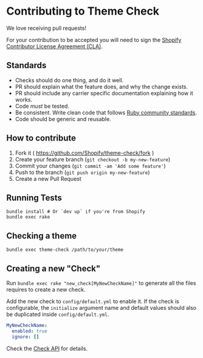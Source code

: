 # Contributing to Theme Check

We love receiving pull requests!

For your contribution to be accepted you will need to sign the [Shopify Contributor License Agreement (CLA)](https://cla.shopify.com/).

## Standards

* Checks should do one thing, and do it well.
* PR should explain what the feature does, and why the change exists.
* PR should include any carrier specific documentation explaining how it works.
* Code _must_ be tested.
* Be consistent. Write clean code that follows [Ruby community standards](https://github.com/bbatsov/ruby-style-guide).
* Code should be generic and reusable.

## How to contribute

1. Fork it ( https://github.com/Shopify/theme-check/fork )
2. Create your feature branch (`git checkout -b my-new-feature`)
3. Commit your changes (`git commit -am 'Add some feature'`)
4. Push to the branch (`git push origin my-new-feature`)
5. Create a new Pull Request

## Running Tests

```
bundle install # Or `dev up` if you're from Shopify
bundle exec rake
```

## Checking a theme

```
bundle exec theme-check /path/to/your/theme
```

## Creating a new "Check"

Run `bundle exec rake "new_check[MyNewCheckName]"` to generate all the files requires to create a new check.

Add the new check to `config/default.yml` to enable it. If the check is configurable, the `initialize` argument name and default values should also be duplicated inside `config/default.yml`.

```yaml
MyNewCheckName:
  enabled: true
  ignore: []
```

Check the [Check API](/docs/api/check.md) for details.